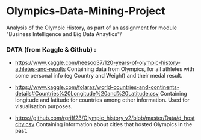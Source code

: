 # Olympics-Data-Mining-Project
Analysis of the Olympic History, as part of an assignment for module "Business Intelligence and Big Data Anaytics"/

### DATA (from Kaggle & Github) :
* https://www.kaggle.com/heesoo37/120-years-of-olympic-history-athletes-and-results
Containing data from Olympics, for all athletes with some personal info (eg Country and Weight) and their medal result.

* https://www.kaggle.com/folaraz/world-countries-and-continents-details#Countries%20Longitude%20and%20Latitude.csv
Containing longitude and latitude for countries among other information. Used for visualisation purposes.

* https://github.com/rgriff23/Olympic_history_v2/blob/master/Data/d_hostcity.csv
Containing information about cities that hosted Olympics in the past.
